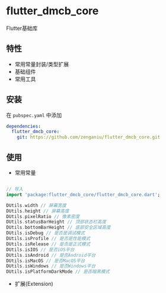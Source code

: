 # flutter_dmcb_core
Flutter基础库

## 特性

* 常用常量封装/类型扩展
* 基础组件
* 常用工具

## 安装
在 `pubspec.yaml` 中添加
```yml
dependencies:
  flutter_dmcb_core:
    git: https://github.com/zenganiu/flutter_dmcb_core.git
```

## 使用

* 常用常量
```dart

// 导入
import 'package:flutter_dmcb_core/flutter_dmcb_core.dart';

DUtils.width // 屏幕宽度
DUtils.height // 屏幕高度
DUtils.pixelRatio // 像素密度
DUtils.statusBarHeight // 顶部状态栏高度
DUtils.bottomBarHeight // 底部安全区域高度
DUtils.isDebug // 是否是调试模式
DUtils.isProfile // 是否是性能模式
DUtils.isRelease // 是否是正式模式
DUtils.isIOS // 是否iOS平台
DUtils.isAndroid // 是否Android平台
DUtils.isMacOS // 是否MacOS平台
DUtils.isWindows // 是否Windows平台
DUtils.isPlatformDarkMode // 是否暗黑模式

```

* 扩展(Extension)


